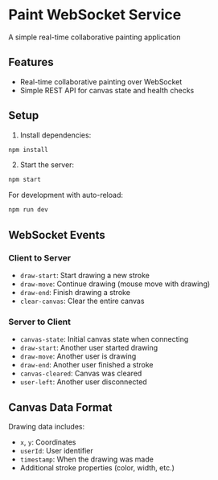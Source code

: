 # Paint WebSocket Service

A simple real-time collaborative painting application

## Features

- Real-time collaborative painting over WebSocket
- Simple REST API for canvas state and health checks

## Setup

1. Install dependencies:
```bash
npm install
```

2. Start the server:
```bash
npm start
```

For development with auto-reload:
```bash
npm run dev
```

## WebSocket Events

### Client to Server
- `draw-start`: Start drawing a new stroke
- `draw-move`: Continue drawing (mouse move with drawing)
- `draw-end`: Finish drawing a stroke
- `clear-canvas`: Clear the entire canvas

### Server to Client
- `canvas-state`: Initial canvas state when connecting
- `draw-start`: Another user started drawing
- `draw-move`: Another user is drawing
- `draw-end`: Another user finished a stroke
- `canvas-cleared`: Canvas was cleared
- `user-left`: Another user disconnected

## Canvas Data Format

Drawing data includes:
- `x`, `y`: Coordinates
- `userId`: User identifier
- `timestamp`: When the drawing was made
- Additional stroke properties (color, width, etc.)
